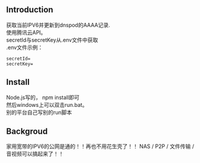 ## Introduction  
获取当前IPV6并更新到dnspod的AAAA记录.  
使用腾讯云API。  
secretId与secretKey从.env文件中获取  
.env文件示例：  
```
secretId=
secretKey=
```  

## Install
Node.js写的， npm install即可  
然后windows上可以双击run.bat。  
别的平台自己写别的run脚本  

## Backgroud  
家用宽带的IPV6的公网是通的！！再也不用花生壳了！！
NAS / P2P / 文件传输 / 音视频可以搞起来了！！